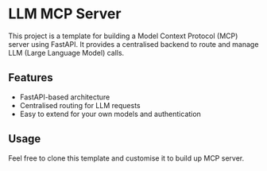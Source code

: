 # LLM MCP Server

This project is a template for building a Model Context Protocol (MCP) server using FastAPI.
It provides a centralised backend to route and manage LLM (Large Language Model) calls.

## Features
- FastAPI-based architecture
- Centralised routing for LLM requests
- Easy to extend for your own models and authentication

## Usage
Feel free to clone this template and customise it to build up MCP server.
